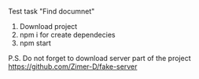 Test task "Find documnet"
1. Download project
2. npm i for create dependecies
3. npm start

P.S. Do not forget to download server  part of the project https://github.com/Zimer-D/fake-server
